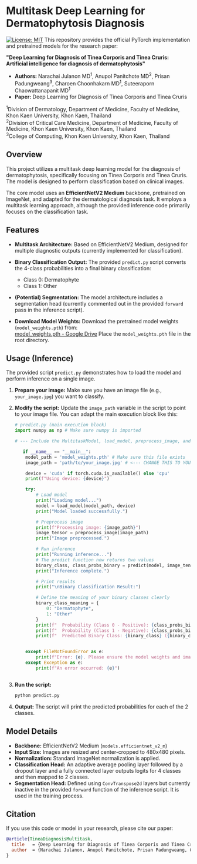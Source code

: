 # Multitask Deep Learning for Dermatophytosis Diagnosis

[![License: MIT](https://img.shields.io/badge/License-MIT-yellow.svg)](https://opensource.org/licenses/MIT) This repository provides the official PyTorch implementation and pretrained models for the research paper:

**"Deep Learning for Diagnosis of Tinea Corporis and Tinea Cruris: Artificial intelligence for diagnosis of dermatophytosis"**

* **Authors:** Narachai Julanon MD<sup>1</sup>, Anupol Panitchote MD<sup>2</sup>, Prisan Padungweang<sup>3</sup>, Charoen Choonhakarn MD<sup>1</sup>, Suteeraporn Chaowattanapanit MD<sup>1</sup>
* **Paper:** Deep Learning for Diagnosis of Tinea Corporis and Tinea Cruris

<sup>1</sup>Division of Dermatology, Department of Medicine, Faculty of Medicine, Khon Kaen University, Khon Kaen, Thailand \
<sup>2</sup>Division of Critical Care Medicine, Department of Medicine, Faculty of Medicine, Khon Kaen University, Khon Kaen, Thailand \
<sup>3</sup>College of Computing, Khon Kaen University, Khon Kaen, Thailand


## Overview

This project utilizes a multitask deep learning model for the diagnosis of dermatophytosis, specifically focusing on Tinea Corporis and Tinea Cruris. The model is designed to perform classification based on clinical images.

The core model uses an **EfficientNetV2 Medium** backbone, pretrained on ImageNet, and adapted for the dermatological diagnosis task. It employs a multitask learning approach, although the provided inference code primarily focuses on the classification task.

## Features

* **Multitask Architecture:** Based on EfficientNetV2 Medium, designed for multiple diagnostic outputs (currently implemented for classification).
* **Binary Classification Output:** The provided `predict.py` script converts the 4-class probabilities into a final binary classification:
    * Class 0: Dermatophyte
    * Class 1: Other
* **(Potential) Segmentation:** The model architecture includes a segmentation head (currently commented out in the provided `forward` pass in the inference script). 

* **Download Model Weights:**
    Download the pretrained model weights (`model_weights.pth`) from:  
    [model_weights.pth - Google Drive](https://drive.google.com/file/d/1HmNw-HUnVZiwWpCZKOltnD_gHjHUI0aL/view?usp=drive_link)
    Place the `model_weights.pth` file in the root directory.

## Usage (Inference)

The provided script `predict.py` demonstrates how to load the model and perform inference on a single image.

1.  **Prepare your image:** Make sure you have an image file (e.g., `your_image.jpg`) you want to classify.
2.  **Modify the script:** Update the `image_path` variable in the script to point to your image file. You can adapt the main execution block like this:

    ```python
    # predict.py (main execution block)
    import numpy as np # Make sure numpy is imported

    # --- Include the MultitaskModel, load_model, preprocess_image, and predict functions here ---

       if __name__ == "__main__":
        model_path = 'model_weights.pth' # Make sure this file exists
        image_path = 'path/to/your_image.jpg' # <--- CHANGE THIS TO YOUR IMAGE PATH

        device = 'cuda' if torch.cuda.is_available() else 'cpu'
        print(f"Using device: {device}")

        try:
            # Load model
            print("Loading model...")
            model = load_model(model_path, device)
            print("Model loaded successfully.")

            # Preprocess image
            print(f"Processing image: {image_path}")
            image_tensor = preprocess_image(image_path)
            print("Image preprocessed.")

            # Run inference
            print("Running inference...")
            # The predict function now returns two values
            binary_class, class_probs_binary = predict(model, image_tensor, device)
            print("Inference complete.")

            # Print results
            print("\nBinary Classification Result:")

            # Define the meaning of your binary classes clearly
            binary_class_meaning = {
                0: "Dermatophyte", 
                1: "Other"
            }
            print(f"  Probability (Class 0 - Positive): {class_probs_binary[0]:.4f}")
            print(f"  Probability (Class 1 - Negative): {class_probs_binary[1]:.4f}")
            print(f"  Predicted Binary Class: {binary_class} ({binary_class_meaning[binary_class]})")


        except FileNotFoundError as e:
            print(f"Error: {e}. Please ensure the model weights and image file exist at the specified paths.")
        except Exception as e:
            print(f"An error occurred: {e}")

    ```
    ```

3.  **Run the script:**
    ```bash
    python predict.py
    ```

4.  **Output:** The script will print the predicted probabilities for each of the 2 classes.

## Model Details

* **Backbone:** EfficientNetV2 Medium (`models.efficientnet_v2_m`)
* **Input Size:** Images are resized and center-cropped to 480x480 pixels.
* **Normalization:** Standard ImageNet normalization is applied.
* **Classification Head:** An adaptive average pooling layer followed by a dropout layer and a fully connected layer outputs logits for 4 classes and then mapped to 2 classes.
* **Segmentation Head:** Defined using `ConvTranspose2d` layers but currently inactive in the provided `forward` function of the inference script. It is used in the training process.

## Citation

If you use this code or model in your research, please cite our paper:

```bibtex
@article{TineaDiagnosisMultitask, 
  title   = {Deep Learning for Diagnosis of Tinea Corporis and Tinea Cruris},
  author  = {Narachai Julanon, Anupol Panitchote, Prisan Padungweang, Charoen Choonhakarn, Suteeraporn Chaowattanapanit},
}
